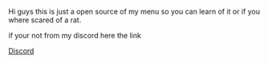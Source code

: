 Hi guys this is just a open source of my menu so you can learn of it or if you where scared of a rat.

if your not from my discord here the link

[Discord]([url](https://discord.gg/rnyybHqg))
